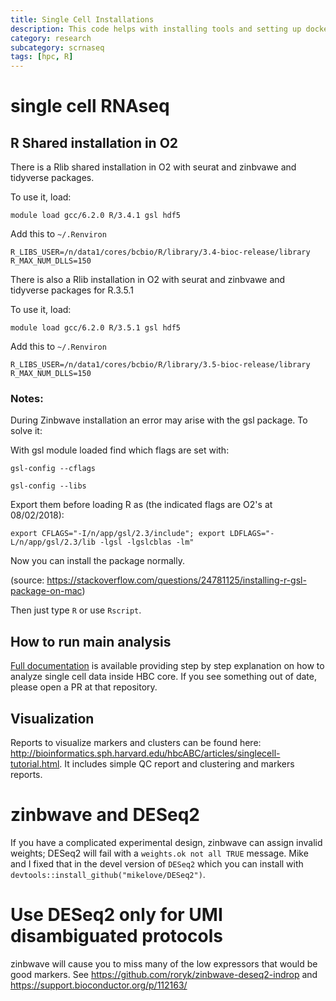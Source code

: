 ```yaml
---
title: Single Cell Installations
description: This code helps with installing tools and setting up docker for single cell rnaseq.
category: research
subcategory: scrnaseq
tags: [hpc, R]
---
```



# single cell RNAseq

## R Shared installation in O2

There is a Rlib shared installation in O2 with seurat and zinbvawe and tidyverse packages.

To use it, load:

```
module load gcc/6.2.0 R/3.4.1 gsl hdf5
```

Add this to `~/.Renviron`

```
R_LIBS_USER=/n/data1/cores/bcbio/R/library/3.4-bioc-release/library
R_MAX_NUM_DLLS=150
```

There is also a Rlib installation in O2 with seurat and zinbvawe and tidyverse packages for R.3.5.1


To use it, load:

```
module load gcc/6.2.0 R/3.5.1 gsl hdf5
```

Add this to `~/.Renviron`

```
R_LIBS_USER=/n/data1/cores/bcbio/R/library/3.5-bioc-release/library
R_MAX_NUM_DLLS=150
```

### Notes:

During Zinbwave installation an error may arise with the gsl package. To solve it:

With gsl module loaded find which flags are set with: 
```
gsl-config --cflags

gsl-config --libs
```
Export them before loading R as (the indicated flags are O2's at 08/02/2018):

```
export CFLAGS="-I/n/app/gsl/2.3/include"; export LDFLAGS="-L/n/app/gsl/2.3/lib -lgsl -lgslcblas -lm"
```

Now you can install the package normally.

(source: https://stackoverflow.com/questions/24781125/installing-r-gsl-package-on-mac)

Then just type `R` or use `Rscript`.

## How to run main analysis

[Full documentation](https://github.com/hbc/tutorials/blob/master/scRNAseq/scRNAseq_analysis_tutorial/README.md) is available providing step by step explanation on how to analyze single cell data inside HBC core. If you see something out of date, please open a PR at that repository.

## Visualization

Reports to visualize markers and clusters can be found here: http://bioinformatics.sph.harvard.edu/hbcABC/articles/singlecell-tutorial.html. It includes simple QC report and clustering and markers reports.

# zinbwave and DESeq2
If you have a complicated experimental design, zinbwave can assign invalid weights; DESeq2 will fail with a `weights.ok not all TRUE` message. Mike and I fixed that in the devel version of `DESeq2` which you can install with `devtools::install_github("mikelove/DESeq2")`.

# Use DESeq2 only for UMI disambiguated protocols
zinbwave will cause you to miss many of the low expressors that would be good markers. See 
https://github.com/roryk/zinbwave-deseq2-indrop and https://support.bioconductor.org/p/112163/
